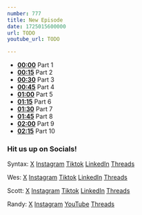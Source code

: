 ```yaml
---
number: 777
title: New Episode
date: 1725015600000
url: TODO
youtube_url: TODO

---
```


* **[00:00](#t=00:00)** Part 1
* **[00:15](#t=00:15)** Part 2
* **[00:30](#t=00:30)** Part 3
* **[00:45](#t=00:45)** Part 4
* **[01:00](#t=01:00)** Part 5
* **[01:15](#t=01:15)** Part 6
* **[01:30](#t=01:30)** Part 7
* **[01:45](#t=01:45)** Part 8
* **[02:00](#t=02:00)** Part 9
* **[02:15](#t=02:15)** Part 10

### Hit us up on Socials!

Syntax: [X](https://twitter.com/syntaxfm) [Instagram](https://www.instagram.com/syntax_fm/) [Tiktok](https://www.tiktok.com/@syntaxfm) [LinkedIn](https://www.linkedin.com/company/96077407/admin/feed/posts/) [Threads](https://www.threads.net/@syntax_fm)

Wes: [X](https://twitter.com/wesbos) [Instagram](https://www.instagram.com/wesbos/) [Tiktok](https://www.tiktok.com/@wesbos) [LinkedIn](https://www.linkedin.com/in/wesbos/) [Threads](https://www.threads.net/@wesbos)

Scott: [X](https://twitter.com/stolinski) [Instagram](https://www.instagram.com/stolinski/) [Tiktok](https://www.tiktok.com/@stolinski) [LinkedIn](https://www.linkedin.com/in/stolinski/) [Threads](https://www.threads.net/@stolinski)

Randy: [X](https://twitter.com/randyrektor) [Instagram](https://www.instagram.com/randyrektor/) [YouTube](https://www.youtube.com/@randyrektor) [Threads](https://www.threads.net/@randyrektor)